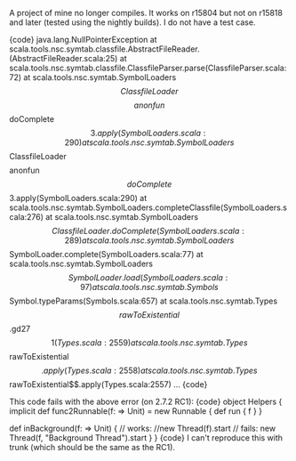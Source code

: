 A project of mine no longer compiles. It works on r15804 but not on r15818 and later (tested using the nightly builds). I do not have a test case.

{code}
java.lang.NullPointerException
at scala.tools.nsc.symtab.classfile.AbstractFileReader.<init>(AbstractFileReader.scala:25)
at scala.tools.nsc.symtab.classfile.ClassfileParser.parse(ClassfileParser.scala:72)
at scala.tools.nsc.symtab.SymbolLoaders$$ClassfileLoader$$$$anonfun$$doComplete$$3.apply(SymbolLoaders.scala:290)
at scala.tools.nsc.symtab.SymbolLoaders$$ClassfileLoader$$$$anonfun$$doComplete$$3.apply(SymbolLoaders.scala:290)
at scala.tools.nsc.symtab.SymbolLoaders.completeClassfile(SymbolLoaders.scala:276)
at scala.tools.nsc.symtab.SymbolLoaders$$ClassfileLoader.doComplete(SymbolLoaders.scala:289)
at scala.tools.nsc.symtab.SymbolLoaders$$SymbolLoader.complete(SymbolLoaders.scala:77)
at scala.tools.nsc.symtab.SymbolLoaders$$SymbolLoader.load(SymbolLoaders.scala:97)
at scala.tools.nsc.symtab.Symbols$$Symbol.typeParams(Symbols.scala:657)
at scala.tools.nsc.symtab.Types$$rawToExistential$$.gd27$$1(Types.scala:2559)
at scala.tools.nsc.symtab.Types$$rawToExistential$$.apply(Types.scala:2558)
at scala.tools.nsc.symtab.Types$$rawToExistential$$.apply(Types.scala:2557)
...
{code}

This code fails with the above error (on 2.7.2 RC1):
{code}
object Helpers {
  implicit def func2Runnable(f: => Unit) = new Runnable {
    def run { f }
  }

  def inBackground(f: => Unit) {
    // works:
    //new Thread(f).start
    // fails:
    new Thread(f, "Background Thread").start
  }
}
{code}
I can't reproduce this with trunk (which should be the same as the RC1).
